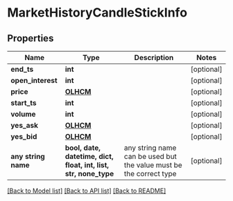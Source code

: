 # MarketHistoryCandleStickInfo


## Properties
Name | Type | Description | Notes
------------ | ------------- | ------------- | -------------
**end_ts** | **int** |  | [optional] 
**open_interest** | **int** |  | [optional] 
**price** | [**OLHCM**](OLHCM.md) |  | [optional] 
**start_ts** | **int** |  | [optional] 
**volume** | **int** |  | [optional] 
**yes_ask** | [**OLHCM**](OLHCM.md) |  | [optional] 
**yes_bid** | [**OLHCM**](OLHCM.md) |  | [optional] 
**any string name** | **bool, date, datetime, dict, float, int, list, str, none_type** | any string name can be used but the value must be the correct type | [optional]

[[Back to Model list]](../README.md#documentation-for-models) [[Back to API list]](../README.md#documentation-for-api-endpoints) [[Back to README]](../README.md)


